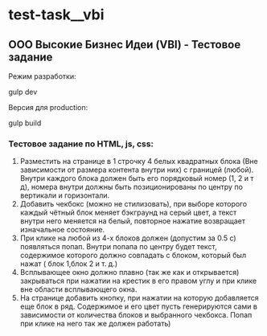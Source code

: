 # test-task__vbi

## **ООО Высокие Бизнес Идеи (VBI) - Тестовое задание**

Режим разработки:

gulp dev


Версия для production:

gulp build

### Тестовое задание по HTML, js, css:

1. Разместить на странице в 1 строчку 4 белых квадратных блока (Вне зависимости от размера контента внутри них) с границей (любой). Внутри каждого блока должен быть его порядковый номер (1, 2 и т д), номера внутри должны быть позиционированы по центру по вертикали и горизонтали.
2. Добавить чекбокс (можно не стилизовать), при выборе которого каждый чётный блок меняет бэкграунд на серый цвет, а текст внутри него меняется на белый, повторное нажатие возвращает изначальное состояние.
3. При клике на любой из 4-х блоков должен (допустим за 0.5 с) появляться попап. Внутри попапа по центру будет текст, содержимое которого должно совпадать с блоком, который был нажат ( блок 1,блок 2 и т. д.)
4. Всплывающее окно должно плавно (так же как и открывается) закрываться при нажатии на крестик в его правом углу и при клике вне области всплывающего окна.
5. На странице добавить кнопку, при нажатии на которую добавляется еще блок в ряд. Содержимое и его цвет пусть генерируются сами в зависимости от количества блоков и выбранного чекбокса. Попап при клике на него так же должен работать)
